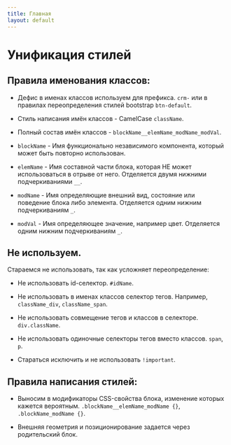 ```yaml
---
title: Главная
layout: default
---
```

# Унификация стилей

## Правила именования классов:

- Дефис в именах классов используем для префикса. `crm-` или в правилах переопределения
стилей bootstrap `btn-default`.

- Стиль написания имён классов - CamelCase  `className`.

- Полный состав имён классов - `blockName__elemName_modName_modVal`.

- `blockName` - Имя функционально независимого компонента, который может быть повторно использован.

- `elemName` - Имя составной части блока, которая НЕ может использоваться в отрыве от него. Отделяется двумя нижними подчеркиваниями `__`.

- `modName` - Имя определяющие внешний вид, состояние или поведение блока либо элемента. Отделяется одним нижним подчеркиваниям `_`.

- `modVal` - Имя определяющее значение, например цвет. Отделяется одним нижним подчеркиваниям `_`.

## Не используем.

Cтараемся не использовать, так как усложняет переопределение:

- Не использовать id-селектор. `#idName`.

- Не использовать в именах классов селектор тегов. Например, `className_div`, `className_span`.

- Не использовать совмещение тегов и классов в селекторе. `div.className`.

- Не использовать одиночные селекторы тегов вместо классов. `span`, `p`.

- Стараться исключить и не использовать `!important`.

## Правила написания стилей:

- Выносим в модификаторы CSS-свойства блока, изменение которых кажется вероятным. `.blockName__elemName_modName {}`, `.blockName_modName {}`.

- Внешняя геометрия и позиционирование задается через родительский блок.
